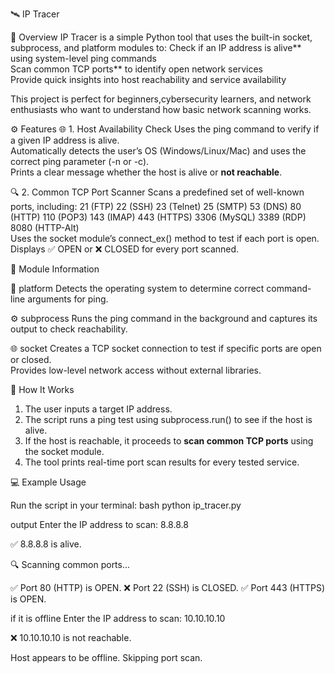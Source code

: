  🛰️ IP Tracer

📘 Overview
IP Tracer is a simple Python tool that uses the built-in socket, subprocess, and platform modules to:
Check if an IP address is alive** using system-level ping commands  
Scan common TCP ports** to identify open network services  
Provide quick insights into host reachability and service availability  

This project is perfect for beginners,cybersecurity learners, and network enthusiasts who want to understand how basic network scanning works.


⚙️ Features
🌐 1. Host Availability Check
  Uses the ping command to verify if a given IP address is alive.  
  Automatically detects the user’s OS (Windows/Linux/Mac) and uses the correct ping parameter (-n or -c).  
  Prints a clear message whether the host is alive or **not reachable**.

 🔍 2. Common TCP Port Scanner
 Scans a predefined set of well-known ports, including:
   21 (FTP)
   22 (SSH)
   23 (Telnet)
   25 (SMTP)
   53 (DNS)
   80 (HTTP)
   110 (POP3)
   143 (IMAP)
   443 (HTTPS)
   3306 (MySQL)
   3389 (RDP)
   8080 (HTTP-Alt)  
 Uses the socket module’s connect_ex() method to test if each port is open.  
Displays ✅ OPEN or ❌ CLOSED for every port scanned.

 🧠 Module Information

 🧩 platform
Detects the operating system to determine correct command-line arguments for ping.

 ⚙️ subprocess
 Runs the ping command in the background and captures its output to check reachability.

 🌐 socket
 Creates a TCP socket connection to test if specific ports are open or closed.  
 Provides low-level network access without external libraries.



🧩 How It Works
1. The user inputs a target IP address.  
2. The script runs a ping test using subprocess.run() to see if the host is alive.  
3. If the host is reachable, it proceeds to **scan common TCP ports** using the socket module.  
4. The tool prints real-time port scan results for every tested service.  



💻 Example Usage

Run the script in your terminal:
bash
python ip_tracer.py

output
Enter the IP address to scan: 8.8.8.8

✅ 8.8.8.8 is alive.

🔍 Scanning common ports...

✅ Port 80 (HTTP) is OPEN.
❌ Port 22 (SSH) is CLOSED.
✅ Port 443 (HTTPS) is OPEN.

if it is offline
Enter the IP address to scan: 10.10.10.10

❌ 10.10.10.10 is not reachable.

Host appears to be offline. Skipping port scan.

